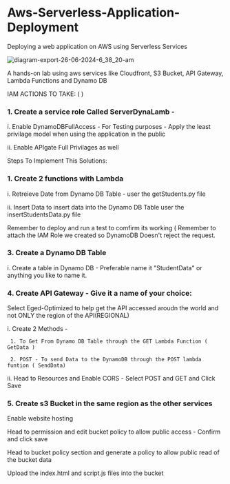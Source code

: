 # Aws-Serverless-Application-Deployment
Deploying a web application on AWS using Serverless Services

![diagram-export-26-06-2024-6_38_20-am](https://github.com/prince-amponsah/Aws-Serverless-Application-Deployment/assets/1629130/66739854-792b-4633-8620-1eda42622d27)


A hands-on lab using aws services like Cloudfront, S3 Bucket, API Gateway, Lambda Functions and Dynamo DB

IAM ACTIONS TO TAKE: ( )

### 1. Create a service role Called ServerDynaLamb -
 
   i. Enable DynamoDBFullAccess - For Testing purposes - Apply the least privilage model when using the application in the public
  
   ii. Enable APIgate Full Privilages as well
   
Steps To Implement This Solutions:

### 1. Create 2 functions with Lambda

  i.  Retreieve Date from Dynamo DB Table - user the getStudents.py file
 
  ii. Insert Data to insert data into the Dynamo DB Table user the insertStudentsData.py file

Remember to deploy and run a test to comfirm its working ( Remember to attach the IAM Role we created so DynamoDB Doesn't reject the request.

### 3. Create a Dynamo DB Table

   i. Create a table in Dynamo DB - Preferable name it "StudentData" or anything you like to name it.

### 4. Create API Gateway - Give it a name of your choice:

   Select Eged-Optimized to help get the API accessed aroudn the world and not ONLY the region of the API(REGIONAL)
  
   i. Create 2 Methods -
   
     1. To Get From Dynamo DB Table through the GET Lambda Function ( GetData )
     
     2. POST - To send Data to the DynamoDB through the POST lambda funtion ( SendData)
  
  ii. Head to Resources and Enable CORS - Select POST and GET and Click Save

### 5. Create s3 Bucket in the same region as the other services

   Enable website hosting
  
   Head to permission and edit bucket policy to allow public access - Confirm and click save
   
   Head to bucket policy section and generate a policy to allow public read of the bucket data
   
   Upload the index.html and script.js files into the bucket
